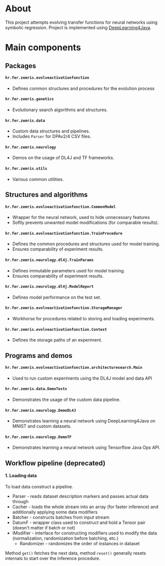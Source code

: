 # About
This project attempts evolving transfer functions for neural networks using symbolic regression.
Project is implemented using [DeepLearning4Java](https://deeplearning4j.org/).

# Main components
## Packages
#### `hr.fer.zemris.evolveactivationfunction`
* Defines common structures and procedures for the evolution process  

#### `hr.fer.zemris.genetics`
* Evolutionary search algorithms and structures. 

#### `hr.fer.zemris.data`
* Custom data structures and pipelines.
* Includes `Parser` for DPAv2/4 CSV files.

#### `hr.fer.zemris.neurology`
* Demos on the usage of DL4J and TF frameworks.

#### `hr.fer.zemris.utils`
* Various common utilities.

## Structures and algorithms
#### `hr.fer.zemris.evolveactivationfunction.CommonModel`
* Wrapper for the neural network, used to hide unnecessary features
* Softly prevents unwanted model modifications (for comparable results).

#### `hr.fer.zemris.evolveactivationfunction.TrainProcedure`
* Defines the common procedures and structures used for model training.
* Ensures comparability of experiment results.

#### `hr.fer.zemris.neurology.dl4j.TrainParams`
* Defines immutable parameters used for model training.
* Ensures comparability of experiment results.

#### `hr.fer.zemris.neurology.dl4j.ModelReport`
* Defines model performance on the test set.

#### `hr.fer.zemris.evolveactivationfunction.StorageManager`
* Workhorse for procedures related to storing and loading experiments.

#### `hr.fer.zemris.evolveactivationfunction.Context`
* Defines the storage paths of an experiment.

## Programs and demos
#### `hr.fer.zemris.evolveactivationfunction.architecturesearch.Main`
* Used to run custom experiments using the DL4J model and data API

#### `hr.fer.zemris.data.DemoTests`
* Demonstrates the usage of the custom data pipeline.

#### `hr.fer.zemris.neurology.DemoDL4J`
* Demonstrates learning a neural network using DeepLearning4Java on MNIST and custom datasets. 

#### `hr.fer.zemris.neurology.DemoTF`
* Demonstrates learning a neural network using Tensorflow Java Ops API.

## Workflow pipeline (deprecated)

#### 1. Loading data
To load data construct a pipeline.
* Parser - reads dataset description markers and passes actual data through
* Cacher - loads the whole stream into an array (for faster inference) and additionally applying some data modifiers 
* Batcher - constructs batches from input stream
* DatumF - wrapper class used to construct and hold a Tensor pair (doesn't matter if batch or not)
* IModifier - interface for constructing modifiers used to modify the data (normalization, randomization before batching, etc.)
  * Randomizer - randomizes the order of instances in dataset

Method `get()` fetches the next data, method `reset()` generally resets internals to start over the inference procedure. 


